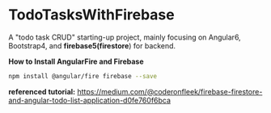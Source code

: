 # TodoTasksWithFirebase
A  "todo task CRUD" starting-up project, mainly focusing on Angular6, Bootstrap4, and **firebase5(firestore**) for backend.


**How to Install AngularFire and Firebase**

```bash 
npm install @angular/fire firebase --save
```



**referenced tutorial:** https://medium.com/@coderonfleek/firebase-firestore-and-angular-todo-list-application-d0fe760f6bca
